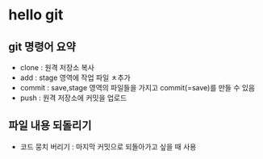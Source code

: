 # hello git

## git 명령어 요약

- clone : 원격 저장소 복사
- add : stage 영역에 작업 파일 ㅊ추가
- commit : save,stage 영역의 파일들을 가지고 commit(=save)를 만들 수 있음
- push : 원격 저장소에 커밋을 업로드

## 파일 내용 되돌리기
- 코드 뭉치 버리기 : 마지막 커밋으로 되돌아가고 싶을 때 사용